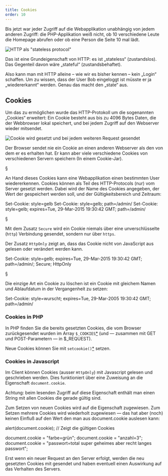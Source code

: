 ```yaml
---
title: Cookies
order: 10
---
```

Bis jetzt war jeder Zugriff auf die Webapplikation unabhängig von jedem anderen
Zugriff: die PHP-Applikation weiß nicht, ob 10 verschiedene Leute die Homepage
abrufen oder ob eine Person die Seite 10 mal lädt.

![HTTP als "stateless protocol"](/images/stateless-http.svg)

Das ist eine Grundeigenschaft von HTTP: es ist „stateless“ (zustandslos).  Das
Gegenteil davon wäre „stateful“ (zustandsbehaftet).

Also kann man mit HTTP alleine – wie wir es bisher kennen – kein „Login“
schaffen. Um zu wissen, dass der User Bob eingeloggt ist müsste er ja
„wiedererkannt“ werden. Genau das macht den „state“ aus.

Cookies 
-------- 

Um das zu ermöglichen wurde das HTTP-Protokoll um die
sogenannten „Cookies“ erweitert: Ein Cookie besteht aus bis zu 4096 Bytes Daten,
die der Webbrowser lokal speichert, und bei jedem Zugriff auf den Webserver
wieder mitsendet. 

![Cookie wird gesetzt und bei jedem weiteren Request gesendet](/images/image363.png)

Der Browser sendet nie ein Cookie an einen anderen Webserver
als den von dem er es erhalten hat. Er kann aber viele verschiedene Cookies von
verschiedenen Servern speichern (In einem Cookie-Jar).


§

An Hand dieses Cookies kann eine Webapplikation einen bestimmten User
wiedererkennen. Cookies können als Teil des HTTP-Protocols (nur) vom Server
gesetzt werden. Dabei wird der Name des Cookies angegeben, der Wert der
gespeichert werden soll, und der Gültigkeitsbereich und Zeitraum:

<javascript>
Set-Cookie: style=gelb 
Set-Cookie: style=gelb; path=/admin/
Set-Cookie: style=gelb; expires=Tue, 29-Mar-2015 19:30:42 GMT; path=/admin/
</javascript>


§

Mit dem Zusatz `Secure` wird ein Cookie niemals über eine unverschlüsselte (`http`) Verbindung
gesendet, sondern nur über `https`.

Der Zusatz `HttpOnly` zeigt an, dass das Cookie nicht von JavaScript aus gelesen oder
verändert werden kann.

<javascript>
Set-Cookie: style=gelb; expires=Tue, 29-Mar-2015 19:30:42 GMT; path=/admin/;  Secure; HttpOnly
</javascript>


§


Die einzige Art ein Cookie zu löschen ist ein Cookie mit gleichem Namen und
Ablaufdatum in der Vergangenheit zu setzen:


<javascript>
Set-Cookie: style=wurscht; expires=Tue, 29-Mar-2005 19:30:42 GMT; path=/admin/
</javascript>

### Cookies in PHP


In PHP finden Sie die bereits gesetzten Cookies, die vom Browser zurückgesendet
wurden im Array `$_COOKIES`[*](http://php.net/manual/en/reserved.variables.cookies.php) 
(und — zusammen mit GET und POST-Parametern — in $_REQUEST). 

Neue Cookies können Sie mit `setcookie()`[*](http://www.php.net/manual/en/function.setcookie.php) setzen. 


### Cookies in Javascript

Im Client können Cookies (ausser `HttpOnly`) mit Javascript gelesen und geschrieben werden. Dies
funktioniert über eine Zuweisung an die Eigenschaft `document.cookie`.

Achtung: beim lesenden Zugriff auf diese Eigenschaft enthält man einen String
mit allen Cookies die gerade gültig sind. 

Zum Setzen von neuen Cookies wird auf die Eigenschaft zugewiesen. Zum Setzen
mehrere Cookies wird wiederholt zugewiesen — das hat aber (noch) keinen Einfluß
auf den Wert den man aus document.cookie auslesen kann:

<javascript>
alert(document.cookie);  // Zeigt die gültigen Cookies

document.cookie = "farbe=grün"; document.cookie = "anzahl=3"; 
document.cookie = "passwort=total super geheimes aber recht langes passwort";
</javascript>

Erst wenn ein neuer Request an den Server erfolgt, werden die neu gesetzten
Cookies mit gesendet und haben eventuell einen Auswirkung auf das
Verhalten des Servers.
